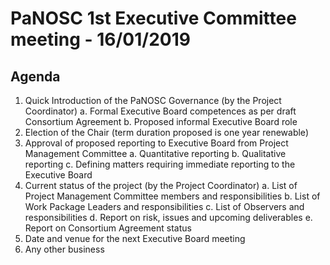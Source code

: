 PaNOSC 1st Executive Committee meeting - 16/01/2019
========================================================

Agenda
------

1. Quick Introduction of the PaNOSC Governance (by the Project Coordinator)
    a. Formal Executive Board competences as per draft Consortium Agreement
    b. Proposed informal Executive Board role
2. Election of the Chair (term duration proposed is one year renewable)
3. Approval of proposed reporting to Executive Board from Project Management Committee
   a. Quantitative reporting
   b. Qualitative reporting
   c. Defining matters requiring immediate reporting to the Executive Board
4. Current status of the project (by the Project Coordinator)
   a. List of Project Management Committee members and responsibilities
   b. List of Work Package Leaders and responsibilities
   c. List of Observers and responsibilities
   d. Report on risk, issues and upcoming deliverables
   e. Report on Consortium Agreement status
5. Date and venue for the next Executive Board meeting
6. Any other business
